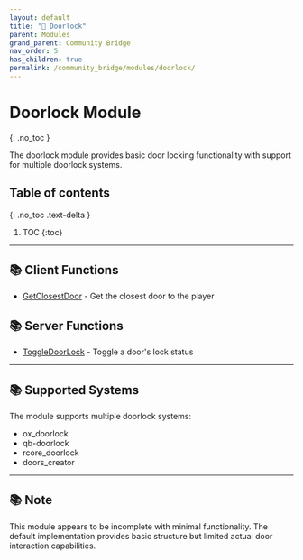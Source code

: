 ```yaml
---
layout: default
title: "🚪 Doorlock"
parent: Modules
grand_parent: Community Bridge
nav_order: 5
has_children: true
permalink: /community_bridge/modules/doorlock/
---
```


# Doorlock Module
{: .no_toc }

The doorlock module provides basic door locking functionality with support for multiple doorlock systems.

## Table of contents
{: .no_toc .text-delta }

1. TOC
{:toc}

---

## 📚 Client Functions

- [GetClosestDoor](client/GetClosestDoor.md) - Get the closest door to the player

## 📚 Server Functions

- [ToggleDoorLock](server/ToggleDoorLock.md) - Toggle a door's lock status

---

## 📚 Supported Systems

The module supports multiple doorlock systems:
- ox_doorlock
- qb-doorlock
- rcore_doorlock
- doors_creator

---

## 📚 Note

This module appears to be incomplete with minimal functionality. The default implementation provides basic structure but limited actual door interaction capabilities.

